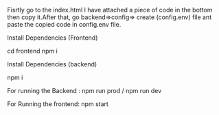 Fisrtly go to the index.html I have attached a piece of code in the bottom then copy it.After that, go backend=>config=> create (config.env) file ant paste the copied code in config.env file.

Install Dependencies (Frontend)

cd frontend 
npm i

Install Dependencies (backend)

npm i

For running the Backend :
npm run prod / npm run dev

For Running the frontend:
npm start

